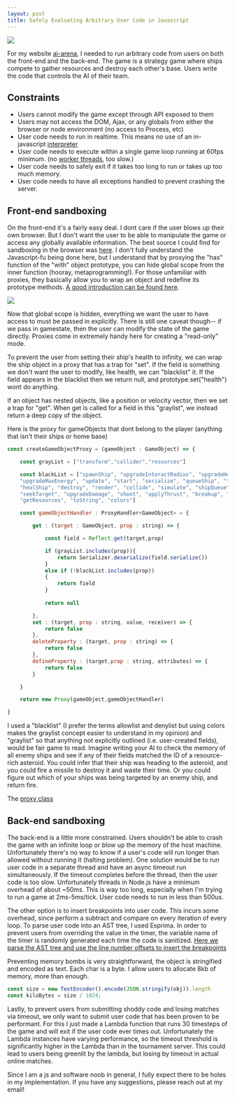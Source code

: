 ```yaml
---
layout: post
title: Safely Evaluating Arbitrary User Code in Javascript
---
```


![](https://media.istockphoto.com/photos/programming-source-code-abstract-background-picture-id1047259374?k=20&m=1047259374&s=612x612&w=0&h=pt3XbBvrmiYgoYmVzsaUeXtV8vw_jJI9Ly8P7AL6Qig=)

For my website [ai-arena](https://www.ai-arena.com), I needed to run arbitrary code from users on both the front-end and the back-end. The game is a strategy game where ships compete to gather resources and destroy each other's base. Users write the code that controls the AI of their team. 

## Constraints

- Users cannot modify the game except through API exposed to them
- Users may not access the DOM, Ajax, or any globals from either the browser or node environment (no access to Process, etc)
- User code needs to run in realtime. This means no use of an in-javascript [interpreter](https://github.com/NeilFraser/JS-Interpreter)
- User code needs to execute within a single game loop running at 60fps minimum. (no [worker threads](https://nodejs.org/api/worker_threads.html), too slow.)
- User code needs to safely exit if it takes too long to run or takes up too much memory.
- User code needs to have all exceptions handled to prevent crashing the server.

## Front-end sandboxing

On the front-end it's a fairly easy deal. I dont care if the user blows up their own browser. But I don't want the user to be able to manipulate the game or access any globally available information. The best source I could find for sandboxing in the browser was [here](https://blog.risingstack.com/writing-a-javascript-framework-sandboxed-code-evaluation/). I don't fully understand the Javascript-fu being done here, but I understand that by proxying the "has" function of the "with" object prototype, you can hide global scope from the inner function (hooray, metaprogramming!). For those unfamiliar with proxies, they basically allow you to wrap an object and redefine its prototype methods. [A good introduction can be found here](https://javascript.info/proxy).  

![](https://miro.medium.com/max/1160/1*IVX9LweZl8QtrllSOaJDRw.png)

Now that global scope is hidden, everything we want the user to have access to must be passed in explicitly. There is still one caveat though-- if we pass in gamestate, then the user can modify the state of the game directly. Proxies come in extremely handy here for creating a "read-only" mode. 

To prevent the user from setting their ship's health to infinity, we can wrap the ship object in a proxy that has a trap for "set". If the field is something we don't want the user to modify, like health, we can "blacklist" it. If the field appears in the blacklist then we return null, and prototype.set("health") wont do anything.  

If an object has nested objects, like a position or velocity vector, then we set a trap for "get". When get is called for a field in this "graylist", we instead return a deep copy of the object.  

Here is the proxy for gameObjects that dont belong to the player (anything that isn't their ships or home base)

```javascript
const createGameObjectProxy = (gameObject : GameObject) => {

    const grayList = ["transform","collider","resources"]

    const blackList = ["spawnShip", "upgradeInteractRadius", "upgradeHealRate",
    "upgradeMaxEnergy", "update", "start", "serialize", "queueShip", "trySpawnShip", "takeResources",
    "healShip", "destroy", "render", "collide", "simulate", "shipQueue", "moveTo",
    "seekTarget", "upgradeDamage", "shoot", "applyThrust", "breakup", "totalMass",
    "getResources", "toString", "colors"]

    const gameObjectHandler : ProxyHandler<GameObject> = {

        get : (target : GameObject, prop : string) => {

            const field = Reflect.get(target,prop)

            if (grayList.includes(prop)){
                return Serializer.deserialize(field.serialize())
            }
            else if (!blackList.includes(prop))
            {
                return field
            }
                
            return null

        },
        set : (target, prop : string, value, receiver) => {
            return false
        },
        deleteProperty : (target, prop : string) => {
            return false
        },
        defineProperty : (target,prop : string, attributes) => {
            return false
        }

    }

    return new Proxy(gameObject,gameObjectHandler)

}
```

I used a "blacklist" (I prefer the terms allowlist and denylist but using colors makes the graylist concept easier to understand in my opinion) and "graylist" so that anything not explicitly outlined (i.e. user-created fields), would be fair game to read. Imagine writing your AI to check the memory of all enemy ships and see if any of their fields matched the ID of a resource-rich asteroid. You could infer that their ship was heading to the asteroid, and you could fire a missile to destroy it and waste their time. Or you could figure out which of your ships was being targeted by an enemy ship, and return fire.

The [proxy class](https://github.com/pickles976/ai-arena/blob/main/src/objectProxies.ts)

## Back-end sandboxing

The back-end is a little more constrained. Users shouldn't be able to crash the game with an infinite loop or blow up the memory of the host machine. Unfortunately there's no way to know if a user's code will run longer than allowed without running it (halting problem). One solution would be to run user code in a separate thread and have an async timeout run simultaneously. If the timeout completes before the thread, then the user code is too slow. Unfortunately threads in Node.js have a minimum overhead of about ~50ms. This is way too long, especially when I'm trying to run a game at 2ms-5ms/tick. User code needs to run in less than 500us.  

The other option is to insert breakpoints into user code. This incurs some overhead, since perform a subtract and compare on every iteration of every loop. To parse user code into an AST tree, I used Esprima. In order to prevent users from overriding the value in the timer, the variable name of the timer is randomly generated each time the code is sanitized. [Here we parse the AST tree and use the line number offsets to insert the breakpoints](https://github.com/pickles976/ai-arena-ladder/blob/main/game_server/sanitizeCode.js)  

Preventing memory bombs is very straightforward, the object is stringified and encoded as text. Each char is a byte. I allow users to allocate 8kb of memory, more than enough.

```javascript
const size = new TextEncoder().encode(JSON.stringify(obj)).length
const kiloBytes = size / 1024;
```

Lastly, to prevent users from submitting shoddy code and losing matches via timeout, we only want to submit user code that has been proven to be performant. For this I just made a Lambda function that runs 30 timesteps of the game and will exit if the user code ever times out. Unfortunately the Lambda instances have varying performance, so the timeout threshold is significantly higher in the Lambda than in the tournament server. This could lead to users being greenlit by the lambda, but losing by timeout in actual online matches.  

Since I am a js and software noob in general, I fully expect there to be holes in my implementation. If you have any suggestions, please reach out at my email!
